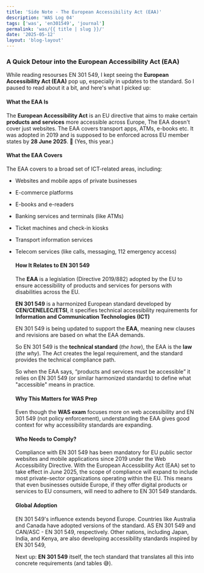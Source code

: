 ```yaml
---
title: 'Side Note - The European Accessibility Act (EAA)'
description: 'WAS Log 04'
tags: ['was', 'en301549', 'journal']
permalink: 'was/{{ title | slug }}/'
date: '2025-05-12'
layout: 'blog-layout'
---
```


<div class="blog">
  <h3>A Quick Detour into the European Accessibility Act (EAA)</h3>

  <p>While reading resourses EN 301 549, I kept seeing the <strong>European Accessibility Act (EAA)</strong> pop up,
    especially in updates to the standard. So I paused to read about it a bit, and here's what I picked up:
  </p>

  <h4>What the EAA Is</h4>
  <p>The <strong>European Accessibility Act</strong> is an EU directive that aims to make certain <strong>products and
      services</strong> more accessible across Europe, The EAA doesn't cover just websites. The EAA covers
    transport apps, ATMs, e-books etc. It was adopted in 2019 and is supposed to be enforced across EU member states by
    <strong>28 June 2025</strong>. 👀 (Yes, this year.)
  </p>
  <h4>What the EAA Covers</h4>
  <p>The EAA covers to a broad set of ICT-related areas, including:</p>

- Websites and mobile apps of private businesses
- E-commerce platforms
- E-books and e-readers
- Banking services and terminals (like ATMs)
- Ticket machines and check-in kiosks
- Transport information services
- Telecom services (like calls, messaging, 112 emergency access)

  <h4>How It Relates to EN 301 549</h4>

  <p>The <strong>EAA</strong> is a legislation (Directive 2019/882) adopted by the EU to ensure accessibility of
    products and services for persons with disabilities across the EU.</p>
  <p><strong>EN 301 549</strong> is a harmonized European standard developed by <strong>CEN/CENELEC/ETSI</strong>, it
    specifies technical accessibility requirements for <strong>Information and Communication Technologies (ICT)</strong>
  </p>

  <p>EN 301 549 is being updated to support the <strong>EAA</strong>, meaning new clauses and revisions are based on
    what the EAA demands.</p>

  <p>So EN 301 549 is the <strong>technical standard</strong> (<em>the how</em>), the EAA is the <strong>law</strong>
    (<em>the why</em>). The Act creates
    the legal
    requirement, and the standard provides the technical compliance path.</p>
  <p>So when the EAA says, <q>products and services must be accessible</q> it relies on EN 301 549 (or similar
    harmonized standards) to define what "accessible" means in practice.</p>

  <h4>Why This Matters for WAS Prep</h4>
  <p>Even though the <strong>WAS exam</strong> focuses more on web accessibility and EN 301 549 (not policy
    enforcement), understanding
    the EAA gives good context for why accessibility standards are expanding.</p>

  <h4>Who Needs to Comply?</h4>
  <p>Compliance with EN 301 549 has been mandatory for EU public sector websites and mobile applications since 2019
    under the Web Accessibility Directive. With the European Accessibility Act (EAA) set to take effect in June 2025,
    the scope of compliance will expand to include most private-sector organizations operating within the EU. This means
    that even businesses outside Europe, if they offer digital products or services to EU consumers, will need to adhere
    to EN 301 549 standards.</p>

  <h4>Global Adoption</h4>
  <p>EN 301 549's influence extends beyond Europe. Countries like Australia and Canada have adopted versions of the
    standard. AS EN 301 549 and CAN/ASC - EN 301 549, respectively. Other nations, including Japan, India, and Kenya,
    are
    also developing accessibility standards inspired by EN 301 549,</p>

  <p>Next up: <strong>EN 301 549</strong> itself, the tech standard that translates all this into concrete requirements
    (and tables 😅).</p>

</div>
